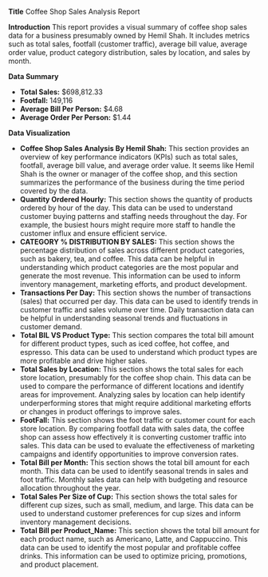 **Title**
Coffee Shop Sales Analysis Report

**Introduction**
This report provides a visual summary of coffee shop sales data for a business presumably owned by Hemil Shah. It includes metrics such as total sales, footfall (customer traffic), average bill value, average order value, product category distribution, sales by location, and sales by month.

**Data Summary**
* **Total Sales:** $698,812.33
* **Footfall:** 149,116
* **Average Bill Per Person:** $4.68
* **Average Order Per Person:** $1.44

**Data Visualization**

* **Coffee Shop Sales Analysis By Hemil Shah:** This section provides an overview of key performance indicators (KPIs) such as total sales, footfall, average bill value, and average order value. It seems like Hemil Shah is the owner or manager of the coffee shop, and this section summarizes the performance of the business during the time period covered by the data.
* **Quantity Ordered Hourly:** This section shows the quantity of products ordered by hour of the day. This data can be used to understand customer buying patterns and staffing needs throughout the day. For example, the busiest hours might require more staff to handle the customer influx and ensure efficient service.
* **CATEGORY % DISTRIBUTION BY SALES:** This section shows the percentage distribution of sales across different product categories, such as bakery, tea, and coffee. This data can be helpful in understanding which product categories are the most popular and generate the most revenue. This information can be used to inform inventory management, marketing efforts, and product development.
* **Transactions Per Day:** This section shows the number of transactions (sales) that occurred per day. This data can be used to identify trends in customer traffic and sales volume over time. Daily transaction data can be helpful in understanding seasonal trends and fluctuations in customer demand. 
* **Total BIL VS Product Type:** This section compares the total bill amount for different product types, such as iced coffee, hot coffee, and espresso. This data can be used to understand which product types are more profitable and drive higher sales. 
* **Total Sales by Location:** This section shows the total sales for each store location, presumably for the coffee shop chain. This data can be used to compare the performance of different locations and identify areas for improvement. Analyzing sales by location can help identify underperforming stores that might require additional marketing efforts or changes in product offerings to improve sales.
* **FootFall:** This section shows the foot traffic or customer count for each store location. By comparing footfall data with sales data, the coffee shop can assess how effectively it is converting customer traffic into sales. This data can be used to evaluate the effectiveness of marketing campaigns and identify opportunities to improve conversion rates.
* **Total Bill per Month:** This section shows the total bill amount for each month. This data can be used to identify seasonal trends in sales and foot traffic. Monthly sales data can help with budgeting and resource allocation throughout the year. 
* **Total Sales Per Size of Cup:** This section shows the total sales for different cup sizes, such as small, medium, and large. This data can be used to understand customer preferences for cup sizes and inform inventory management decisions. 
* **Total Bill per Product_Name:** This section shows the total bill amount for each product name, such as Americano, Latte, and Cappuccino. This data can be used to identify the most popular and profitable coffee drinks. This information can be used to optimize pricing, promotions, and product placement.

